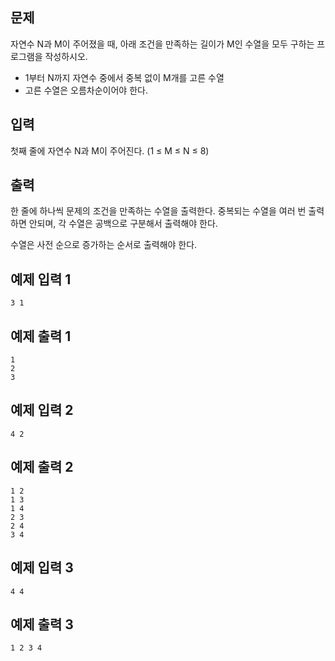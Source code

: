 ## 문제
자연수 N과 M이 주어졌을 때, 아래 조건을 만족하는 길이가 M인 수열을 모두 구하는 프로그램을 작성하시오.

- 1부터 N까지 자연수 중에서 중복 없이 M개를 고른 수열
- 고른 수열은 오름차순이어야 한다.
## 입력
첫째 줄에 자연수 N과 M이 주어진다. (1 ≤ M ≤ N ≤ 8)

## 출력
한 줄에 하나씩 문제의 조건을 만족하는 수열을 출력한다. 중복되는 수열을 여러 번 출력하면 안되며, 각 수열은 공백으로 구분해서 출력해야 한다.

수열은 사전 순으로 증가하는 순서로 출력해야 한다.

## 예제 입력 1 
```
3 1
```
## 예제 출력 1 
```
1
2
3
```
## 예제 입력 2 
```
4 2
```
## 예제 출력 2 
```
1 2
1 3
1 4
2 3
2 4
3 4
```
## 예제 입력 3 
```
4 4
```
## 예제 출력 3 
```
1 2 3 4
```